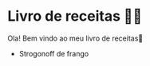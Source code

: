 # Livro de receitas :man_cook:

Ola! Bem vindo ao meu livro de receitas:wave:

- Strogonoff de frango